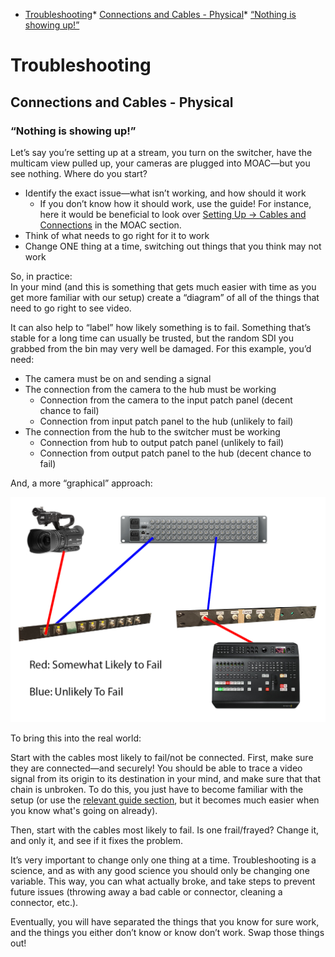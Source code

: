 *   [Troubleshooting](h.g2ud8d4rvknq)*   [Connections and Cables - Physical](h.g2ud8d4rvknq#connections-and-cables---physical)*   [“Nothing is showing up!”](h.g2ud8d4rvknq#nothing-is-showing-up)

Troubleshooting
===============

Connections and Cables - Physical
---------------------------------

### “Nothing is showing up!”

Let’s say you’re setting up at a stream, you turn on the switcher, have the multicam view pulled up, your cameras are plugged into MOAC—but you see nothing. Where do you start?

*   Identify the exact issue—what isn’t working, and how should it work
    *   If you don’t know how it should work, use the guide! For instance, here it would be beneficial to look over [Setting Up -> Cables and Connections](h.saa8t5379qfj#cables-and-connections) in the MOAC section.
*   Think of what needs to go right for it to work
*   Change ONE thing at a time, switching out things that you think may not work

So, in practice:  
In your mind (and this is something that gets much easier with time as you get more familiar with our setup) create a “diagram” of all of the things that need to go right to see video.

It can also help to “label” how likely something is to fail. Something that’s stable for a long time can usually be trusted, but the random SDI you grabbed from the bin may very well be damaged. For this example, you’d need:

*   The camera must be on and sending a signal
*   The connection from the camera to the hub must be working
    *   Connection from the camera to the input patch panel (decent chance to fail)
    *   Connection from input patch panel to the hub (unlikely to fail)
*   The connection from the hub to the switcher must be working
    *   Connection from hub to output patch panel (unlikely to fail)
    *   Connection from output patch panel to the hub (decent chance to fail)

And, a more “graphical” approach:

![](images/image4.png)

To bring this into the real world:

Start with the cables most likely to fail/not be connected. First, make sure they are connected—and securely! You should be able to trace a video signal from its origin to its destination in your mind, and make sure that that chain is unbroken. To do this, you just have to become familiar with the setup (or use the [relevant guide section](h.saa8t5379qfj#cables-and-connections), but it becomes much easier when you know what's going on already).

Then, start with the cables most likely to fail. Is one frail/frayed? Change it, and only it, and see if it fixes the problem.

It’s very important to change only one thing at a time. Troubleshooting is a science, and as with any good science you should only be changing one variable. This way, you can what actually broke, and take steps to prevent future issues (throwing away a bad cable or connector, cleaning a connector, etc.).

Eventually, you will have separated the things that you know for sure work, and the things you either don’t know or know don’t work. Swap those things out!